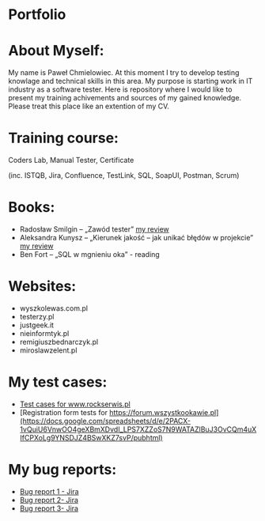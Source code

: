 # Portfolio
# About Myself:
My name is Paweł Chmielowiec. At this moment I try to develop testing knowlage and technical skills in this area. My purpose is starting work in IT industry as a software tester. Here is repository where I would like to present my training achivements and sources of my gained knowledge. Please treat this place like an extention of my CV.

# Training course:
Coders Lab, Manual Tester, Certificate 

(inc. ISTQB, Jira, Confluence, TestLink, SQL, SoapUI, Postman, Scrum)

# Books:
- Radosław Smilgin – „Zawód tester” [ my review]( https://docs.google.com/document/d/e/2PACX-1vSbMxZfJYXAxKm62UjhD-tSIVHTDBDFi4V9wA8NlSya-RzrkxtAPk6b-3034XIW6z4wb5OEO8CtLEO5/pub)
- Aleksandra Kunysz – „Kierunek jakość – jak unikać błędów w projekcie” [ my review](https://docs.google.com/document/d/e/2PACX-1vSo35vez4BDS52A_CUV-xD9OYC_avi0K8_TqASjCdoV2TQn3lPa4i0rsu6C3ictvxse-9xdAOQBpc46/pub)
- Ben Fort – „SQL w mgnieniu oka” - reading
	
# Websites:
- wyszkolewas.com.pl
- testerzy.pl
- justgeek.it
- nieinformtyk.pl
- remigiuszbednarczyk.pl
- miroslawzelent.pl

# My test cases:
  - [Test cases for www.rockserwis.pl ]( https://docs.google.com/spreadsheets/d/e/2PACX-1vQprzFVOpsGn-Oiv9mvud2Yh2epm-vZAanHiP-jN-Jtx_BRDWDxlrl0zDa4OqI_3t4_uD2fi6oDEhgX/pubhtml)
  - [Registration form tests for https://forum.wszystkookawie.pl](https://docs.google.com/spreadsheets/d/e/2PACX-1vQuiU6VnwOO4geXBmXDvdI_LPS7XZZoS7N9WATAZlBuJ3OvCQm4uXIfCPXoLg9YNSDJZ4BSwXKZ7svP/pubhtml)

# My bug reports:
- [Bug report 1 - Jira](https://drive.google.com/file/d/1ywWi9Yt1ZCyBCgY6EQR0Dsj9NaI0DLyc/view?usp=sharing) 
- [Bug report 2- Jira](https://docs.google.com/document/d/e/2PACX-1vQDc9lIo3ZjIC3NpegH7iNHcl0YZDUb0xQo1_SrpZ-x84QQApRvDtOhRRhlWzQGWA/pub)
- [Bug report 3- Jira](https://drive.google.com/file/d/196YTVuMUh9rdMpmDdQ33lA2QIn4hUS1M/view?usp=sharing)
